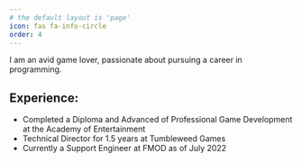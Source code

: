 ```yaml
---
# the default layout is 'page'
icon: fas fa-info-circle
order: 4
---
```


I am an avid game lover, passionate about pursuing a career in programming.

## Experience:
- Completed a Diploma and Advanced of Professional Game Development at the Academy of Entertainment
- Technical Director for 1.5 years at Tumbleweed Games
- Currently a Support Engineer at FMOD as of July 2022